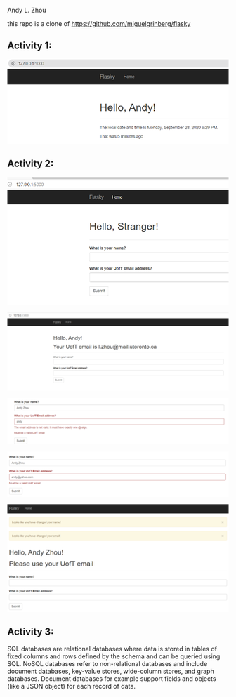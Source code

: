 Andy L. Zhou
&nbsp;

this repo is a clone of https://github.com/miguelgrinberg/flasky

## Activity 1:
![activity1 screenshot](./screenshots/A1.png "Activity 1 screenshot")


## Activity 2:

![activity2 screenshot](./screenshots/A2_1.png "Activity 2 screenshot")

![activity2 screenshot](./screenshots/A2_2.png "Activity 2 screenshot")

![activity2 screenshot](./screenshots/A2_3.png "Activity 2 screenshot")

![activity2 screenshot](./screenshots/A2_4.png "Activity 2 screenshot")

![activity2 screenshot](./screenshots/A2_5.png "Activity 2 screenshot")

## Activity 3:
SQL databases are relational databases where data is stored in tables of fixed columns 
and rows defined by the schema and can be queried using SQL. NoSQL databases refer to non-relational databases 
and include document databases, key-value stores, wide-column stores, and graph databases.
Document databases for example support fields and objects (like a JSON object) for each record of data. 


 
